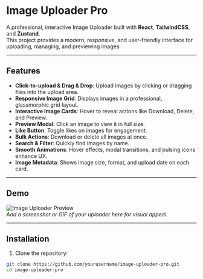 # Image Uploader Pro

A professional, interactive Image Uploader built with **React**, **TailwindCSS**, and **Zustand**.  
This project provides a modern, responsive, and user-friendly interface for uploading, managing, and previewing images.

---

## Features

- **Click-to-upload & Drag & Drop**: Upload images by clicking or dragging files into the upload area.
- **Responsive Image Grid**: Displays images in a professional, glassmorphic grid layout.
- **Interactive Image Cards**: Hover to reveal actions like Download, Delete, and Preview.
- **Preview Modal**: Click an image to view it in full size.
- **Like Button**: Toggle likes on images for engagement.
- **Bulk Actions**: Download or delete all images at once.
- **Search & Filter**: Quickly find images by name.
- **Smooth Animations**: Hover effects, modal transitions, and pulsing icons enhance UX.
- **Image Metadata**: Shows image size, format, and upload date on each card.

---

## Demo

![Image Uploader Preview](./preview.png)  
*Add a screenshot or GIF of your uploader here for visual appeal.*

---

## Installation

1. Clone the repository:

```bash
git clone https://github.com/yourusername/image-uploader-pro.git
cd image-uploader-pro
